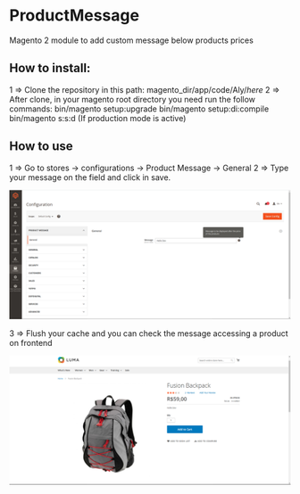 # ProductMessage
Magento 2 module to add custom message below products prices

## How to install:

1 => Clone the repository in this path: magento_dir/app/code/Aly/*here*
2 => After clone, in your magento root directory you need run the follow commands:
  bin/magento setup:upgrade
  bin/magento setup:di:compile
  bin/magento s:s:d (If production mode is active)
  
## How to use

1 => Go to stores -> configurations -> Product Message -> General
2 => Type your message on the field and click in save.

![Image of settings](https://github.com/reallyAly/ProductMessage/blob/main/images/admin.png)

3 => Flush your cache and you can check the message accessing a product on frontend

![Image of front](https://github.com/reallyAly/ProductMessage/blob/main/images/front.png)
